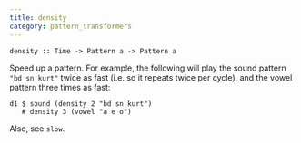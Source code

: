 ```yaml
---
title: density
category: pattern_transformers
---
```


~~~~ {haskell}
density :: Time -> Pattern a -> Pattern a
~~~~

Speed up a pattern. For example, the following will play the sound
pattern `"bd sn kurt"` twice as fast (i.e. so it repeats twice per
cycle), and the vowel pattern three times as fast:

~~~~ {haskell}
d1 $ sound (density 2 "bd sn kurt")
   # density 3 (vowel "a e o")
~~~~

Also, see `slow`.
